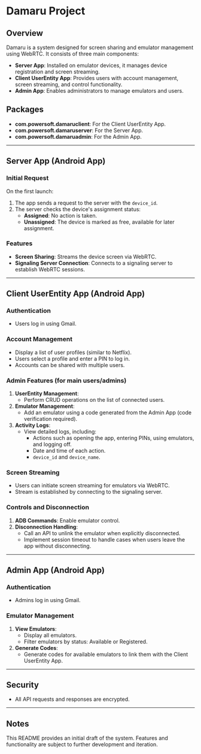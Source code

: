 # Damaru Project

## Overview
Damaru is a system designed for screen sharing and emulator management using WebRTC. It consists of three main components:

- **Server App**: Installed on emulator devices, it manages device registration and screen streaming.
- **Client UserEntity App**: Provides users with account management, screen streaming, and control functionality.
- **Admin App**: Enables administrators to manage emulators and users.

## Packages
- **com.powersoft.damaruclient**: For the Client UserEntity App.
- **com.powersoft.damaruserver**: For the Server App.
- **com.powersoft.damaruadmin**: For the Admin App.

---

## Server App (Android App)

### Initial Request
On the first launch:
1. The app sends a request to the server with the `device_id`.
2. The server checks the device's assignment status:
    - **Assigned**: No action is taken.
    - **Unassigned**: The device is marked as free, available for later assignment.

### Features
- **Screen Sharing**: Streams the device screen via WebRTC.
- **Signaling Server Connection**: Connects to a signaling server to establish WebRTC sessions.

---

## Client UserEntity App (Android App)

### Authentication
- Users log in using Gmail.

### Account Management
- Display a list of user profiles (similar to Netflix).
- Users select a profile and enter a PIN to log in.
- Accounts can be shared with multiple users.

### Admin Features (for main users/admins)
1. **UserEntity Management**:
    - Perform CRUD operations on the list of connected users.
2. **Emulator Management**:
    - Add an emulator using a code generated from the Admin App (code verification required).
3. **Activity Logs**:
    - View detailed logs, including:
        - Actions such as opening the app, entering PINs, using emulators, and logging off.
        - Date and time of each action.
        - `device_id` and `device_name`.

### Screen Streaming
- Users can initiate screen streaming for emulators via WebRTC.
- Stream is established by connecting to the signaling server.

### Controls and Disconnection
1. **ADB Commands**: Enable emulator control.
2. **Disconnection Handling**:
    - Call an API to unlink the emulator when explicitly disconnected.
    - Implement session timeout to handle cases when users leave the app without disconnecting.

---

## Admin App (Android App)

### Authentication
- Admins log in using Gmail.

### Emulator Management
1. **View Emulators**:
    - Display all emulators.
    - Filter emulators by status: Available or Registered.
2. **Generate Codes**:
    - Generate codes for available emulators to link them with the Client UserEntity App.

---

## Security
- All API requests and responses are encrypted.

---

## Notes
This README provides an initial draft of the system. Features and functionality are subject to further development and iteration.
